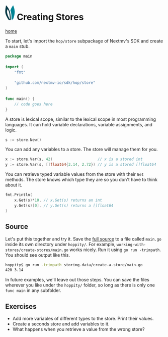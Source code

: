 # ![ears](../img/ears.png) Creating Stores

[home](../README.md)

To start, let's import the `hop/store` subpackage of Nextmv's SDK and create a
`main` stub.

```go
package main

import (
    "fmt"

    "github.com/nextmv-io/sdk/hop/store"
)

func main() {
    // code goes here
}
```

A store is lexical scope, similar to the lexical scope in most programming
languages. It can hold variable declarations, variable assignments, and logic.

```go
s := store.New()
```

You can add any variables to a store. The store will manage them for you.

```go
x := store.Var(s, 42)                    // x is a stored int
y := store.Var(s, []float64{3.14, 2.72}) // y is a stored []float64
```

You can retrieve typed variable values from the store with their `Get` methods.
The store knows which type they are so you don't have to think about it.

```go
fmt.Println(
    x.Get(s)*10, // x.Get(s) returns an int
    y.Get(s)[0], // y.Get(s) returns a []float64
)
```

## Source

Let's put this together and try it. Save the [full source][source] to a file
called `main.go` inside its own directory under `hoppity/`. For example,
`working-with-stores/create-stores/main.go` works nicely. Run it using
`go run -trimpath`. You should see output like this.

```bash
hoppity$ go run -trimpath storing-data/create-a-store/main.go
420 3.14
```

In future examples, we'll leave out those steps. You can save the files wherever
you like under the `hoppity/` folder, so long as there is only one `func main`
in any subfolder.

## Exercises

* Add more variables of different types to the store. Print their values.
* Create a seconds store and add variables to it.
* What happens when you retrieve a value from the wrong store?

[source]: creating-stores/main.go
